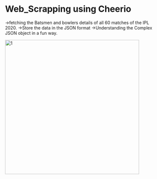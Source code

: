 # Web_Scrapping using Cheerio 

->fetching the Batsmen and bowlers details of all 60 matches of the IPL 2020.
->Store the data in the JSON format 
->Understanding the Complex JSON object in a fun way.

<img width="438" alt="1" src="https://user-images.githubusercontent.com/32607310/115946197-422e7280-a4dd-11eb-8f16-8d92b97a19d8.PNG">
